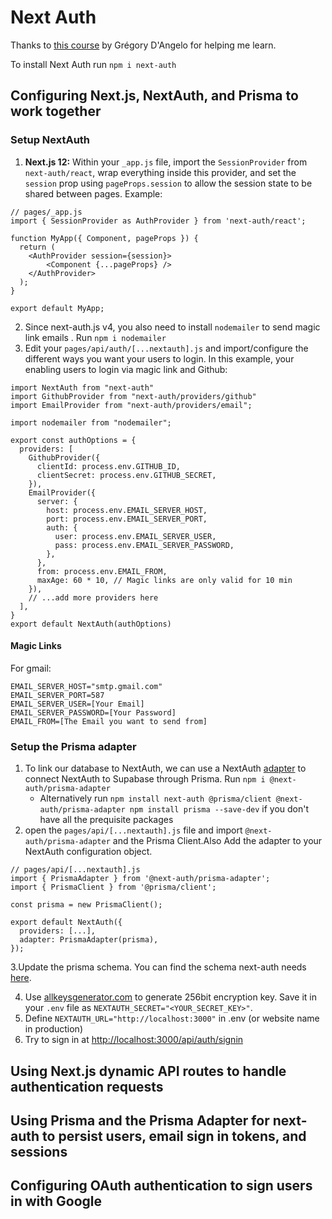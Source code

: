 # Next Auth

Thanks to [this course](https://themodern.dev/courses/build-a-fullstack-app-with-nextjs-supabase-and-prisma-322389284337222224) by Grégory D'Angelo for helping me learn.

To install Next Auth run `npm i next-auth`

## Configuring Next.js, NextAuth, and Prisma to work together

### Setup NextAuth

1. **Next.js 12:** Within your `_app.js` file, import the `SessionProvider` from `next-auth/react`, wrap everything inside this provider, and set the `session` prop using `pageProps.session` to allow the session state to be shared between pages. Example:

```
// pages/_app.js
import { SessionProvider as AuthProvider } from 'next-auth/react';

function MyApp({ Component, pageProps }) {
  return (
    <AuthProvider session={session}>
        <Component {...pageProps} />
    </AuthProvider>
  );
}

export default MyApp;
```

2. Since next-auth.js v4, you also need to install `nodemailer` to send magic link emails . Run `npm i nodemailer`
3. Edit your `pages/api/auth/[...nextauth].js` and import/configure the different ways you want your users to login. In this example, your enabling users to login via magic link and Github:

```
import NextAuth from "next-auth"
import GithubProvider from "next-auth/providers/github"
import EmailProvider from "next-auth/providers/email";

import nodemailer from "nodemailer";

export const authOptions = {
  providers: [
    GithubProvider({
      clientId: process.env.GITHUB_ID,
      clientSecret: process.env.GITHUB_SECRET,
    }),
    EmailProvider({
      server: {
        host: process.env.EMAIL_SERVER_HOST,
        port: process.env.EMAIL_SERVER_PORT,
        auth: {
          user: process.env.EMAIL_SERVER_USER,
          pass: process.env.EMAIL_SERVER_PASSWORD,
        },
      },
      from: process.env.EMAIL_FROM,
      maxAge: 60 * 10, // Magic links are only valid for 10 min
    }),
    // ...add more providers here
  ],
}
export default NextAuth(authOptions)
```

#### Magic Links

For gmail:

```
EMAIL_SERVER_HOST="smtp.gmail.com"
EMAIL_SERVER_PORT=587
EMAIL_SERVER_USER=[Your Email]
EMAIL_SERVER_PASSWORD=[Your Password]
EMAIL_FROM=[The Email you want to send from]
```

### Setup the Prisma adapter

1. To link our database to NextAuth, we can use a NextAuth [adapter](https://next-auth.js.org/adapters/overview) to connect NextAuth to Supabase through Prisma. Run `npm i @next-auth/prisma-adapter`
   - Alternatively run `npm install next-auth @prisma/client @next-auth/prisma-adapter npm install prisma --save-dev` if you don't have all the prequisite packages
2. open the `pages/api/[...nextauth].js` file and import `@next-auth/prisma-adapter` and the Prisma Client.Also Add the adapter to your NextAuth configuration object.

```
// pages/api/[...nextauth].js
import { PrismaAdapter } from '@next-auth/prisma-adapter';
import { PrismaClient } from '@prisma/client';

const prisma = new PrismaClient();

export default NextAuth({
  providers: [...],
  adapter: PrismaAdapter(prisma),
});
```

3.Update the prisma schema. You can find the schema next-auth needs [here](https://next-auth.js.org/adapters/prisma).

4. Use [allkeysgenerator.com](https://allkeysgenerator.com/) to generate 256bit encryption key. Save it in your `.env` file as `NEXTAUTH_SECRET="<YOUR_SECRET_KEY>"`.
5. Define `NEXTAUTH_URL="http://localhost:3000"` in .env (or website name in production)
6. Try to sign in at [http://localhost:3000/api/auth/signin](http://localhost:3000/api/auth/signin)

## Using Next.js dynamic API routes to handle authentication requests

## Using Prisma and the Prisma Adapter for next-auth to persist users, email sign in tokens, and sessions

## Configuring OAuth authentication to sign users in with Google
